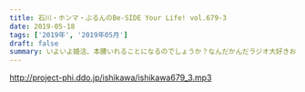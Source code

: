```yaml
---
title: 石川・ホンマ・ぶるんのBe-SIDE Your Life! vol.679-3
date: 2019-05-18
tags: ['2019年', '2019年05月']
draft: false
summary: いよいよ婚活、本腰いれることになるのでしょうか？なんだかんだラジオ大好きおじさんたちです。MIURA
---
```


http://project-phi.ddo.jp/ishikawa/ishikawa679_3.mp3
